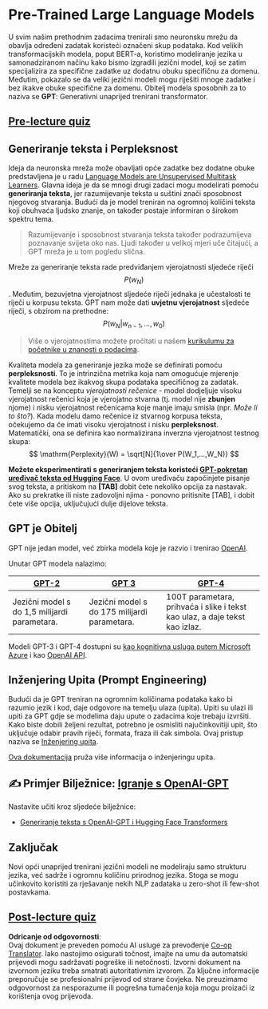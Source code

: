 <!--
CO_OP_TRANSLATOR_METADATA:
{
  "original_hash": "2efbb183384a50f0fc0cde02534d912f",
  "translation_date": "2025-08-25T22:08:32+00:00",
  "source_file": "lessons/5-NLP/20-LangModels/README.md",
  "language_code": "hr"
}
-->
# Pre-Trained Large Language Models

U svim našim prethodnim zadacima trenirali smo neuronsku mrežu da obavlja određeni zadatak koristeći označeni skup podataka. Kod velikih transformacijskih modela, poput BERT-a, koristimo modeliranje jezika u samonadziranom načinu kako bismo izgradili jezični model, koji se zatim specijalizira za specifične zadatke uz dodatnu obuku specifičnu za domenu. Međutim, pokazalo se da veliki jezični modeli mogu riješiti mnoge zadatke i bez ikakve obuke specifične za domenu. Obitelj modela sposobnih za to naziva se **GPT**: Generativni unaprijed trenirani transformator.

## [Pre-lecture quiz](https://red-field-0a6ddfd03.1.azurestaticapps.net/quiz/120)

## Generiranje teksta i Perpleksnost

Ideja da neuronska mreža može obavljati opće zadatke bez dodatne obuke predstavljena je u radu [Language Models are Unsupervised Multitask Learners](https://cdn.openai.com/better-language-models/language_models_are_unsupervised_multitask_learners.pdf). Glavna ideja je da se mnogi drugi zadaci mogu modelirati pomoću **generiranja teksta**, jer razumijevanje teksta u suštini znači sposobnost njegovog stvaranja. Budući da je model treniran na ogromnoj količini teksta koji obuhvaća ljudsko znanje, on također postaje informiran o širokom spektru tema.

> Razumijevanje i sposobnost stvaranja teksta također podrazumijeva poznavanje svijeta oko nas. Ljudi također u velikoj mjeri uče čitajući, a GPT mreža je u tom pogledu slična.

Mreže za generiranje teksta rade predviđanjem vjerojatnosti sljedeće riječi $$P(w_N)$$. Međutim, bezuvjetna vjerojatnost sljedeće riječi jednaka je učestalosti te riječi u korpusu teksta. GPT nam može dati **uvjetnu vjerojatnost** sljedeće riječi, s obzirom na prethodne: $$P(w_N | w_{n-1}, ..., w_0)$$

> Više o vjerojatnostima možete pročitati u našem [kurikulumu za početnike u znanosti o podacima](https://github.com/microsoft/Data-Science-For-Beginners/tree/main/1-Introduction/04-stats-and-probability).

Kvaliteta modela za generiranje jezika može se definirati pomoću **perpleksnosti**. To je intrinzična metrika koja nam omogućuje mjerenje kvalitete modela bez ikakvog skupa podataka specifičnog za zadatak. Temelji se na konceptu *vjerojatnosti rečenice* - model dodjeljuje visoku vjerojatnost rečenici koja je vjerojatno stvarna (tj. model nije **zbunjen** njome) i nisku vjerojatnost rečenicama koje manje imaju smisla (npr. *Može li to što?*). Kada modelu damo rečenice iz stvarnog korpusa teksta, očekujemo da će imati visoku vjerojatnost i nisku **perpleksnost**. Matematički, ona se definira kao normalizirana inverzna vjerojatnost testnog skupa:
$$
\mathrm{Perplexity}(W) = \sqrt[N]{1\over P(W_1,...,W_N)}
$$ 

**Možete eksperimentirati s generiranjem teksta koristeći [GPT-pokretan uređivač teksta od Hugging Face](https://transformer.huggingface.co/doc/gpt2-large)**. U ovom uređivaču započinjete pisanje svog teksta, a pritiskom na **[TAB]** dobit ćete nekoliko opcija za nastavak. Ako su prekratke ili niste zadovoljni njima - ponovno pritisnite [TAB], i dobit ćete više opcija, uključujući dulje dijelove teksta.

## GPT je Obitelj

GPT nije jedan model, već zbirka modela koje je razvio i trenirao [OpenAI](https://openai.com). 

Unutar GPT modela nalazimo:

| [GPT-2](https://huggingface.co/docs/transformers/model_doc/gpt2#openai-gpt2) | [GPT 3](https://openai.com/research/language-models-are-few-shot-learners) | [GPT-4](https://openai.com/gpt-4) |
| -- | -- | -- |
| Jezični model s do 1,5 milijardi parametara. | Jezični model s do 175 milijardi parametara. | 100T parametara, prihvaća i slike i tekst kao ulaz, a daje tekst kao izlaz. |

Modeli GPT-3 i GPT-4 dostupni su [kao kognitivna usluga putem Microsoft Azure](https://azure.microsoft.com/en-us/services/cognitive-services/openai-service/#overview?WT.mc_id=academic-77998-cacaste) i kao [OpenAI API](https://openai.com/api/).

## Inženjering Upita (Prompt Engineering)

Budući da je GPT treniran na ogromnim količinama podataka kako bi razumio jezik i kod, daje odgovore na temelju ulaza (upita). Upiti su ulazi ili upiti za GPT gdje se modelima daju upute o zadacima koje trebaju izvršiti. Kako biste dobili željeni rezultat, potrebno je osmisliti najučinkovitiji upit, što uključuje odabir pravih riječi, formata, fraza ili čak simbola. Ovaj pristup naziva se [Inženjering upita](https://learn.microsoft.com/en-us/shows/ai-show/the-basics-of-prompt-engineering-with-azure-openai-service?WT.mc_id=academic-77998-bethanycheum).

[Ova dokumentacija](https://learn.microsoft.com/en-us/semantic-kernel/prompt-engineering/?WT.mc_id=academic-77998-bethanycheum) pruža više informacija o inženjeringu upita.

## ✍️ Primjer Bilježnice: [Igranje s OpenAI-GPT](../../../../../lessons/5-NLP/20-LangModels/GPT-PyTorch.ipynb)

Nastavite učiti kroz sljedeće bilježnice:

* [Generiranje teksta s OpenAI-GPT i Hugging Face Transformers](../../../../../lessons/5-NLP/20-LangModels/GPT-PyTorch.ipynb)

## Zaključak

Novi opći unaprijed trenirani jezični modeli ne modeliraju samo strukturu jezika, već sadrže i ogromnu količinu prirodnog jezika. Stoga se mogu učinkovito koristiti za rješavanje nekih NLP zadataka u zero-shot ili few-shot postavkama.

## [Post-lecture quiz](https://red-field-0a6ddfd03.1.azurestaticapps.net/quiz/220)

**Odricanje od odgovornosti**:  
Ovaj dokument je preveden pomoću AI usluge za prevođenje [Co-op Translator](https://github.com/Azure/co-op-translator). Iako nastojimo osigurati točnost, imajte na umu da automatski prijevodi mogu sadržavati pogreške ili netočnosti. Izvorni dokument na izvornom jeziku treba smatrati autoritativnim izvorom. Za ključne informacije preporučuje se profesionalni prijevod od strane čovjeka. Ne preuzimamo odgovornost za nesporazume ili pogrešna tumačenja koja mogu proizaći iz korištenja ovog prijevoda.